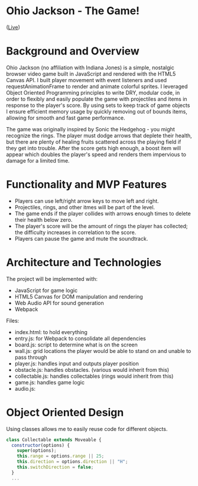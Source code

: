 # Ohio Jackson - The Game!
(<a href="https://aaronzick.com/ohio_jackson/" target="_blank">Live</a>)

# Background and Overview
Ohio Jackson (no affiliation with Indiana Jones) is a simple, nostalgic browser video game built in JavaScript and rendered with the HTML5 Canvas API. I built player movement with event listeners and used requestAnimationFrame to render and animate colorful sprites. I leveraged Object Oriented Programming principles to write DRY, modular code, in order to flexibly and easily populate the game with projectiles and items in response to the player's score. By using sets to keep track of game objects I ensure efficient memory usage by quickly removing out of bounds items, allowing for smooth and fast game performance.

The game was originally inspired by Sonic the Hedgehog - you might recognize the rings. The player must dodge arrows that deplete their health, but there are plenty of healing fruits scattered across the playing field if they get into trouble. After the score gets high enough, a boost item will appear which doubles the player's speed and renders them impervious to damage for a limited time.

# Functionality and MVP Features

- Players can use left/right arrow keys to move left and right.
- Projectiles, rings, and other itmes will be part of the level.
- The game ends if the player collides with arrows enough times to delete their health below zero.
- The player's score will be the amount of rings the player has collected; the difficulty increases in correlation to the score.
- Players can pause the game and mute the soundtrack.

# Architecture and Technologies
The project will be implemented with:
- JavaScript for game logic
- HTML5 Canvas for DOM manipulation and rendering
- Web Audio API for sound generation
- Webpack

Files:
- index.html: to hold everything
- entry.js: for Webpack to consolidate all dependencies
- board.js: script to determine what is on the screen
- wall.js: grid locations the player would be able to stand on and unable to pass through
- player.js: handles input and outputs player position
- obstacle.js: handles obstacles. (various would inherit from this)
- collectable.js: handles collectables (rings would inherit from this)
- game.js: handles game logic
- audio.js:

# Object Oriented Design
Using classes allows me to easily reuse code for different objects.
```javascript
class Collectable extends Moveable {
  constructor(options) {
    super(options);
    this.range = options.range || 25;
    this.direction = options.direction || "H";
    this.switchDirection = false;
  }
  ...
 ```
